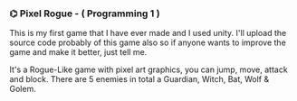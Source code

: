### ⌬ Pixel Rogue - ( Programming 1 )

This is my first game that I have ever made and I used unity. I'll upload the source code probably of this game also so if anyone wants to improve the game and make it better, just tell me. 

It's a Rogue-Like game with pixel art graphics, you can jump, move, attack and block. There are 5 enemies in total a Guardian, Witch, Bat, Wolf & Golem.
